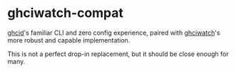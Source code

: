 # ghciwatch-compat

[ghcid]'s familiar CLI and zero config experience, paired with [ghciwatch]'s
more robust and capable implementation.

This is not a perfect drop-in replacement, but it should be close enough for
many.

[ghcid]: https://github.com/ndmitchell/ghcid
[ghciwatch]: https://github.com/MercuryTechnologies/ghciwatch
